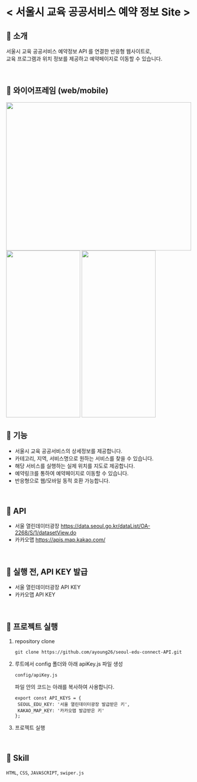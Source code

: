# < 서울시 교육 공공서비스 예약 정보 Site >

## 📢 소개 
서울시 교육 공공서비스 예약정보 API 를 연결한 반응형 웹사이트로, </br>
교육 프로그램과 위치 정보를 제공하고 예약페이지로 이동할 수 있습니다.

</br>

## 📍 와이어프레임 (web/mobile)
<img src="https://github.com/user-attachments/assets/601122f0-0af6-432c-8c10-955ebcf28d1e" width="500" height="400"/>
<img src="https://github.com/user-attachments/assets/8912530a-d667-47e0-90a6-6fb00234be77" width="200" height="450"/>
<img src="https://github.com/user-attachments/assets/5d4869d3-679d-4b03-80bc-f3145118cfd2" width="200" height="450"/>
</br>

## 📍 기능
- 서울시 교육 공공서비스의 상세정보를 제공합니다.
- 카테고리, 지역, 서비스명으로 원하는 서비스를 찾을 수 있습니다.
- 해당 서비스를 실행하는 실제 위치를 지도로 제공합니다.
- 예약링크를 통하여 예약페이지로 이동할 수 있습니다.
- 반응형으로 웹/모바일 동적 호환 가능합니다.
</br>

## 📍 API
- 서울 열린데이터광장 https://data.seoul.go.kr/dataList/OA-2268/S/1/datasetView.do
- 카카오맵 https://apis.map.kakao.com/
</br>

## 📍 실행 전, API KEY 발급
- 서울 열린데이터광장 API KEY
- 카카오맵 API KEY
</br>

## 📍 프로젝트 실행
1. repository clone
   ```
   git clone https://github.com/ayoung26/seoul-edu-connect-API.git
   ```

2. 루트에서 config 폴더와 아래 apiKey.js 파일 생성
   ```
   config/apiKey.js
   ```
   파일 안의 코드는 아래를 복사하여 사용합니다.
   ```
   export const API_KEYS = {
    SEOUL_EDU_KEY: '서울 열린데이터광장 발급받은 키',
    KAKAO_MAP_KEY: '카카오맵 발급받은 키'
   };
   ```

3. 프로젝트 실행
</br>

## 📍 Skill
`HTML`, `CSS`, `JAVASCRIPT`, `swiper.js`
